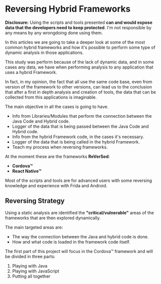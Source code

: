 # Reversing Hybrid Frameworks

**Disclosure:** Using the scripts and tools presented **can and would expose data that the developers need to keep protected**. I'm not responsible by any means by any wrongdoing done using them.

In this articles we are going to take a deeper look at some of the most common hybrid frameworks and how it's possible to perform some type of dynamic analysis in those applications.

This study was perform because of the lack of dynamic data, and in some cases any data, we have when performing analysis to any application that uses a hybrid Framework.

In fact, in my opinion, the fact that all use the same code base, even from version of the framework to other versions, can lead us to the conclusion that after a first in depth analysis and creation of tools, the data that can be collected from this applications is imaginable.

The main objective in all the cases is going to have.
- Info from Libraries/Modules that perform the connection between the Java Code and Hybrid code.
- Logger of the data that is being passed between the Java Code and Hybrid code.
- Info from the hybrid Framework code, in the cases it's necessary.
- Logger of the data that is being called in the hybrid Framework.
- Teach my process when reversing frameworks.

At the moment these are the frameworks **ReVerSed**:
- **Cordova:tm:**
- **React Native:tm:**

Most of the scripts and tools are for advanced users with some reversing knowledge and 
experience with Frida and Android.



## Reversing Strategy

Using a static analysis are identified the **"critical/vulnerable"** areas of the frameworks that are then explored dynamically.

The main targeted areas are:
- The way the connection between the Java and hybrid code is done.
- How and what code is loaded in the framework code itself.

The first part of this project will focus in the Cordova:tm: framework and will be divided in three parts:
1. Playing with Java 
2. Playing with JavaScript
3. Putting all together


